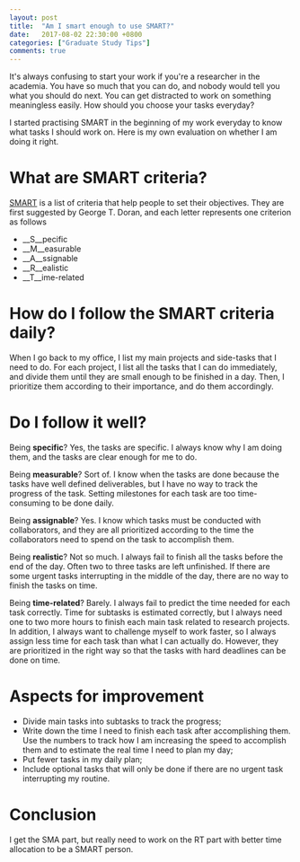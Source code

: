 ```yaml
---
layout: post
title:  "Am I smart enough to use SMART?"
date:   2017-08-02 22:30:00 +0800
categories: ["Graduate Study Tips"]
comments: true
---
```


It's always confusing to start your work if you're a researcher in the academia. You have so much that you can do, and nobody would tell you what you should do next. You can get distracted to work on something meaningless easily. How should you choose your tasks everyday?

I started practising SMART in the beginning of my work everyday to know what tasks I should work on. Here is my own evaluation on whether I am doing it right.

# What are SMART criteria?

[SMART](https://en.wikipedia.org/wiki/SMART_criteria) is a list of criteria that help people to set their objectives. They are first suggested by George T. Doran, and each letter represents one criterion as follows

* __S__pecific
* __M__easurable
* __A__ssignable
* __R__ealistic
* __T__ime-related

# How do I follow the SMART criteria daily?

When I go back to my office, I list my main projects and side-tasks that I need to do. For each project, I list all the tasks that I can do immediately, and divide them until they are small enough to be finished in a day. Then, I prioritize them according to their importance, and do them accordingly.

# Do I follow it well?

Being __specific__? Yes, the tasks are specific. I always know why I am doing them, and the tasks are clear enough for me to do.

Being __measurable__? Sort of. I know when the tasks are done because the tasks have well defined deliverables, but I have no way to track the progress of the task. Setting milestones for each task are too time-consuming to be done daily.

Being __assignable__? Yes. I know which tasks must be conducted with collaborators, and they are all prioritized according to the time the collaborators need to spend on the task to accomplish them.

Being __realistic__? Not so much. I always fail to finish all the tasks before the end of the day. Often two to three tasks are left unfinished. If there are some urgent tasks interrupting in the middle of the day, there are no way to finish the tasks on time.

Being __time-related__? Barely. I always fail to predict the time needed for each task correctly. Time for subtasks is estimated correctly, but I always need one to two more hours to finish each main task related to research projects. In addition, I always want to challenge myself to work faster, so I always assign less time for each task than what I can actually do. However, they are prioritized in the right way so that the tasks with hard deadlines can be done on time.

# Aspects for improvement

* Divide main tasks into subtasks to track the progress;
* Write down the time I need to finish each task after accomplishing them. Use the numbers to track how I am increasing the speed to accomplish them and to estimate the real time I need to plan my day;
* Put fewer tasks in my daily plan;
* Include optional tasks that will only be done if there are no urgent task interrupting my routine. 

# Conclusion

I get the SMA part, but really need to work on the RT part with better time allocation to be a SMART person.
